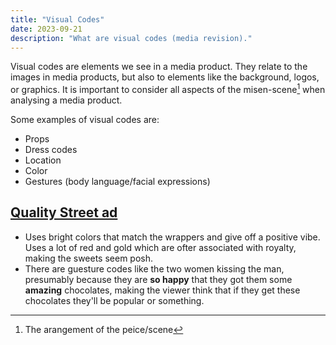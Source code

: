 ```yaml
---
title: "Visual Codes"
date: 2023-09-21
description: "What are visual codes (media revision)."
---
```


Visual codes are elements we see in a media product. They relate to the images in media products, but also to elements like the background, logos, or graphics. It is important to consider all aspects of the misen-scene[^fn:1] when analysing a media product.

Some examples of visual codes are:

-   Props
-   Dress codes
-   Location
-   Color
-   Gestures (body language/facial expressions)


## [Quality Street ad](https://c8.alamy.com/comp/EXT3AY/1950s-uk-mackintoshs-quality-street-magazine-advert-EXT3AY.jpg)

-   Uses bright colors that match the wrappers and give off a positive vibe.
    Uses a lot of red and gold which are ofter associated with royalty, making the sweets seem posh.
-   There are guesture codes like the two women kissing the man, presumably because they are **so happy** that they got them some **amazing** chocolates, making the viewer think that if they get these chocolates they'll be popular or something.

[^fn:1]: The arangement of the peice/scene
